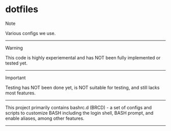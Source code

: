 # dotfiles


> [!NOTE]
> Various configs we use.
<hr>

> [!WARNING]
> This code is highly experiemental and has NOT been fully implemented or tested yet.
<hr>

> [!IMPORTANT]
> Testing has NOT been done yet, is NOT suitable for testing, and still lacks most features.


<hr>
This project primarily contains bashrc.d (BRCD) - a set of configs and scripts to customize BASH including the login shell, BASH prompt, and enable aliases, among other features.
<hr>

